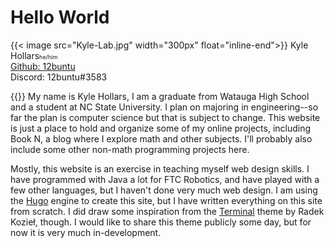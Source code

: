 # Hello World
{{< image  src="Kyle-Lab.jpg" width="300px" float="inline-end">}}
Kyle Hollars<a style="font-size: xx-small">he/him</a><br>
<a href="https://github.com/12buntu">Github: 12buntu</a><br>
Discord: 12buntu#3583<br>

{{</image>}}
My name is Kyle Hollars, I am a graduate from Watauga High School and a student at NC State University. I plan on majoring in engineering--so far the plan is computer science but that is subject to change. This website is just a place to hold and organize some of my online projects, including Book N, a blog where I explore math and other subjects. I'll probably also include some other non-math programming projects here. 



Mostly, this website is an exercise in teaching myself web design skills. I have programmed with Java a lot for FTC Robotics, and have played with a few other languages, but I haven't done very much web design. I am using the [Hugo](https://gohugo.io) engine to create this site, but I have written everything on this site from scratch. I did draw some inspiration from the [Terminal](https://github.com/panr/hugo-theme-terminal) theme by Radek Kozieł, though. I would like to share this theme publicly some day, but for now it is very much in-development.